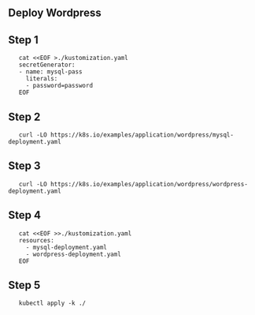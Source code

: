 ## Deploy Wordpress 

## Step 1
       cat <<EOF >./kustomization.yaml
       secretGenerator:
       - name: mysql-pass
         literals:
         - password=password
       EOF
       
       
       
## Step 2
       curl -LO https://k8s.io/examples/application/wordpress/mysql-deployment.yaml

## Step 3
       curl -LO https://k8s.io/examples/application/wordpress/wordpress-deployment.yaml

## Step 4
       cat <<EOF >>./kustomization.yaml
       resources:
         - mysql-deployment.yaml
         - wordpress-deployment.yaml
       EOF
       
       
## Step 5
       kubectl apply -k ./
